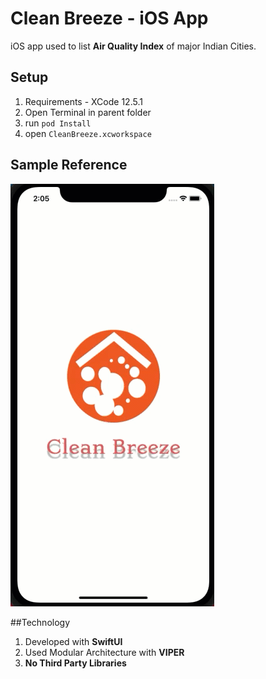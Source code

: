 # Clean Breeze - iOS App

iOS app used to list **Air Quality Index** of major Indian Cities.

## Setup

1. Requirements - XCode 12.5.1
2. Open Terminal in parent folder
3. run ```pod Install```
4. open ```CleanBreeze.xcworkspace```
## Sample Reference

![Reference](https://raw.githubusercontent.com/aromal-sasidharan/POCAirQualityIndexIOS/master/readme/sample.gif "Clean Breeze")


##Technology
1. Developed with **SwiftUI**
2. Used Modular Architecture with **VIPER**
3. **No Third Party Libraries**





